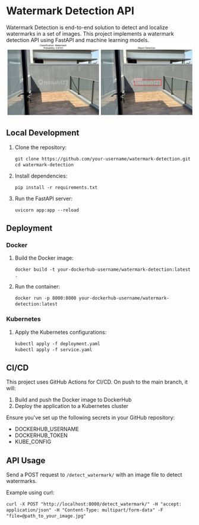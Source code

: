 # Watermark Detection API

Watermark Detection is end-to-end solution to detect and localize watermarks in a set of images.
This project implements a watermark detection API using FastAPI and machine learning models.
![Watermark Detection Example](misc/asset.png "Example of watermark detection")

## Local Development

1. Clone the repository:
   ```
   git clone https://github.com/your-username/watermark-detection.git
   cd watermark-detection
   ```

2. Install dependencies:
   ```
   pip install -r requirements.txt
   ```

3. Run the FastAPI server:
   ```
   uvicorn app:app --reload
   ```

## Deployment

### Docker

1. Build the Docker image:
   ```
   docker build -t your-dockerhub-username/watermark-detection:latest .
   ```

2. Run the container:
   ```
   docker run -p 8000:8000 your-dockerhub-username/watermark-detection:latest
   ```

### Kubernetes

1. Apply the Kubernetes configurations:
   ```
   kubectl apply -f deployment.yaml
   kubectl apply -f service.yaml
   ```

## CI/CD

This project uses GitHub Actions for CI/CD. On push to the main branch, it will:
1. Build and push the Docker image to DockerHub
2. Deploy the application to a Kubernetes cluster

Ensure you've set up the following secrets in your GitHub repository:
- DOCKERHUB_USERNAME
- DOCKERHUB_TOKEN
- KUBE_CONFIG

## API Usage

Send a POST request to `/detect_watermark/` with an image file to detect watermarks.

Example using curl:
```
curl -X POST "http://localhost:8000/detect_watermark/" -H "accept: application/json" -H "Content-Type: multipart/form-data" -F "file=@path_to_your_image.jpg"
```